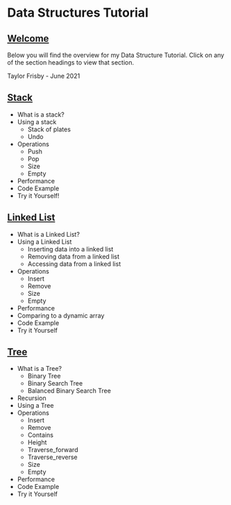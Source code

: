 # Data Structures Tutorial

## [Welcome](README.md)
Below you will find the overview for my Data Structure Tutorial. Click on any of the section headings to view that section.

Taylor Frisby - June 2021

## [Stack](Stack/Stack.md)
* What is a stack?
* Using a stack
    * Stack of plates
    * Undo
* Operations
    * Push
    * Pop
    * Size
    * Empty
* Performance
* Code Example
* Try it Yourself!

## [Linked List](Linked_list/Linked_list.md)
* What is a Linked List?
* Using a Linked List
    * Inserting data into a linked list
    * Removing data from a linked list
    * Accessing data from a linked list
* Operations
    * Insert
    * Remove
    * Size
    * Empty
* Performance
* Comparing to a dynamic array
* Code Example
* Try it Yourself

## [Tree](Tree/Tree.md)
* What is a Tree?
    * Binary Tree
    * Binary Search Tree
    * Balanced Binary Search Tree
* Recursion
* Using a Tree
* Operations
    * Insert
    * Remove
    * Contains
    * Height
    * Traverse_forward
    * Traverse_reverse
    * Size
    * Empty
* Performance
* Code Example
* Try it Yourself
